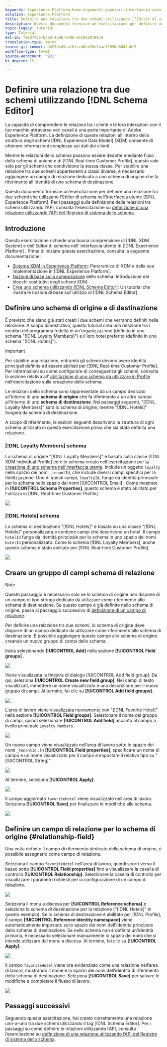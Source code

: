 ```yaml
---
keywords: Experience Platform;home;argomenti popolari;interfaccia utente;XDM;sistema XDM;modello dati esperienza;modello dati esperienza;modello dati esperienza;modello dati;modello dati;modello dati;editor schema;Editor schema;schema;schema;schemi;schemi;schemi;creare;relazione;relazione;riferimento;riferimento;
solution: Experience Platform
title: Definire una relazione tra due schemi utilizzando l’Editor di schema
description: Questo documento fornisce un'esercitazione per definire una relazione tra due schemi utilizzando l'Editor di schema nell'interfaccia utente di Experience Platform.
topic-legacy: tutorial
type: Tutorial
exl-id: feed776b-bc8d-459b-9700-e5c9520788c0
translation-type: tm+mt
source-git-commit: d425dcd9caf8fccd0cb35e1bac73950a6042a0f8
workflow-type: tm+mt
source-wordcount: '921'
ht-degree: 1%

---
```


# Definire una relazione tra due schemi utilizzando [!DNL Schema Editor]

La capacità di comprendere le relazioni tra i clienti e le loro interazioni con il tuo marchio attraverso vari canali è una parte importante di Adobe Experience Platform. La definizione di queste relazioni all’interno della struttura degli schemi [!DNL Experience Data Model] (XDM) consente di ottenere informazioni complesse sui dati dei clienti.

Mentre le relazioni dello schema possono essere dedotte mediante l&#39;uso dello schema di unione e di [!DNL Real-time Customer Profile], questo vale solo per gli schemi che condividono la stessa classe. Per stabilire una relazione tra due schemi appartenenti a classi diverse, è necessario aggiungere un campo di relazione dedicato a uno schema di origine che fa riferimento all&#39;identità di uno schema di destinazione.

Questo documento fornisce un&#39;esercitazione per definire una relazione tra due schemi che utilizzano l&#39;Editor di schema nell&#39;interfaccia utente [!DNL Experience Platform]. Per i passaggi sulla definizione delle relazioni tra schemi utilizzando l&#39;API, consulta l&#39;esercitazione su [definizione di una relazione utilizzando l&#39;API del Registro di sistema dello schema](relationship-api.md).

## Introduzione

Questa esercitazione richiede una buona comprensione di [!DNL XDM System] e dell’Editor di schema nell’ interfaccia utente di [!DNL Experience Platform] . Prima di iniziare questa esercitazione, consulta la seguente documentazione:

* [Sistema XDM in Experience Platform](../home.md): Panoramica di XDM e della sua implementazione in  [!DNL Experience Platform].
* [Nozioni di base sulla composizione](../schema/composition.md) dello schema: Introduzione dei blocchi costitutivi degli schemi XDM.
* [Crea uno schema utilizzando [!DNL Schema Editor]](create-schema-ui.md): Un tutorial che illustra le nozioni di base sull’utilizzo di  [!DNL Schema Editor].

## Definire uno schema di origine e di destinazione

È previsto che siano già stati creati i due schemi che verranno definiti nella relazione. A scopo dimostrativo, questo tutorial crea una relazione tra i membri del programma fedeltà di un&#39;organizzazione (definito in uno schema &quot;[!DNL Loyalty Members]&quot;) e il loro hotel preferito (definito in uno schema &quot;[!DNL Hotels]&quot;).

>[!IMPORTANT]
>
>Per stabilire una relazione, entrambi gli schemi devono avere identità principali definite ed essere abilitati per [!DNL Real-time Customer Profile]. Per informazioni su come configurare di conseguenza gli schemi, consulta la sezione relativa all’ [abilitazione di uno schema da utilizzare in Profile](./create-schema-ui.md#profile) nell’esercitazione sulla creazione dello schema.

Le relazioni dello schema sono rappresentate da un campo dedicato all&#39;interno di uno **schema di origine** che fa riferimento a un altro campo all&#39;interno di uno **schema di destinazione**. Nei passaggi seguenti, &quot;[!DNL Loyalty Members]&quot; sarà lo schema di origine, mentre &quot;[!DNL Hotels]&quot; fungerà da schema di destinazione.

A scopo di riferimento, le sezioni seguenti descrivono la struttura di ogni schema utilizzato in questa esercitazione prima che sia stata definita una relazione.

### [!DNL Loyalty Members] schema

Lo schema di origine &quot;[!DNL Loyalty Members]&quot; è basato sulla classe [!DNL XDM Individual Profile] ed è lo schema creato nell&#39;esercitazione per [la creazione di uno schema nell&#39;interfaccia utente](create-schema-ui.md). Include un oggetto `loyalty` nello spazio dei nomi `_tenantId`, che include diversi campi specifici per la fidelizzazione. Uno di questi campi, `loyaltyId`, funge da identità principale per lo schema nello spazio dei nomi [!UICONTROL Email] . Come mostrato in **[!UICONTROL Schema Properties]**, questo schema è stato abilitato per l&#39;utilizzo in [!DNL Real-time Customer Profile].

![](../images/tutorials/relationship/loyalty-members.png)

### [!DNL Hotels] schema

Lo schema di destinazione &quot;[!DNL Hotels]&quot; è basato su una classe &quot;[!DNL Hotels]&quot; personalizzata e contiene campi che descrivono un hotel. Il campo `hotelId` funge da identità principale per lo schema in uno spazio dei nomi `hotelId` personalizzato. Come lo schema [!DNL Loyalty Members], anche questo schema è stato abilitato per [!DNL Real-time Customer Profile].

![](../images/tutorials/relationship/hotels.png)

## Creare un gruppo di campi schema di relazione

>[!NOTE]
>
>Questo passaggio è necessario solo se lo schema di origine non dispone di un campo di tipo stringa dedicato da utilizzare come riferimento allo schema di destinazione. Se questo campo è già definito nello schema di origine, passa al passaggio successivo di [definizione di un campo di relazione](#relationship-field).

Per definire una relazione tra due schemi, lo schema di origine deve disporre di un campo dedicato da utilizzare come riferimento allo schema di destinazione. È possibile aggiungere questo campo allo schema di origine creando un nuovo gruppo di campi dello schema.

Inizia selezionando **[!UICONTROL Add]** nella sezione **[!UICONTROL Field groups]** .

![](../images/tutorials/relationship/loyalty-add-field-group.png)

Viene visualizzata la finestra di dialogo [!UICONTROL Add field group]. Da qui, seleziona **[!UICONTROL Create new field group]**. Nei campi di testo visualizzati, immettere un nome visualizzato e una descrizione per il nuovo gruppo di campi. Al termine, fai clic su **[!UICONTROL Add field groups]**.

![](../images/tutorials/relationship/create-field-group.png)

L&#39;area di lavoro viene visualizzata nuovamente con &quot;[!DNL Favorite Hotel]&quot; nella sezione **[!UICONTROL Field groups]**. Selezionare il nome del gruppo di campi, quindi selezionare **[!UICONTROL Add field]** accanto al campo a livello principale `Loyalty Members`.

![](../images/tutorials/relationship/loyalty-add-field.png)

Un nuovo campo viene visualizzato nell’area di lavoro sotto lo spazio dei nomi `_tenantId` . In **[!UICONTROL Field properties]**, specificare un nome di campo e un nome visualizzato per il campo e impostare il relativo tipo su &quot;[!UICONTROL String]&quot;.

![](../images/tutorials/relationship/relationship-field-details.png)

Al termine, seleziona **[!UICONTROL Apply]**.

![](../images/tutorials/relationship/relationship-field-apply.png)

Il campo aggiornato `favoriteHotel` viene visualizzato nell’area di lavoro. Seleziona **[!UICONTROL Save]** per finalizzare le modifiche allo schema.

![](../images/tutorials/relationship/relationship-field-save.png)

## Definire un campo di relazione per lo schema di origine {#relationship-field}

Una volta definito il campo di riferimento dedicato dello schema di origine, è possibile assegnarlo come campo di relazione.

Seleziona il campo `favoriteHotel` nell’area di lavoro, quindi scorri verso il basso sotto **[!UICONTROL Field properties]** fino a visualizzare la casella di controllo **[!UICONTROL Relationship]**. Selezionare la casella di controllo per visualizzare i parametri richiesti per la configurazione di un campo di relazione.

![](../images/tutorials/relationship/relationship-checkbox.png)

Seleziona il menu a discesa per **[!UICONTROL Reference schema]** e seleziona lo schema di destinazione per la relazione (&quot;[!DNL Hotels]&quot; in questo esempio). Se lo schema di destinazione è abilitato per [!DNL Profile], il campo **[!UICONTROL Reference identity namespace]** viene automaticamente impostato sullo spazio dei nomi dell&#39;identità principale dello schema di destinazione. Se nello schema non è definita un&#39;identità primaria, è necessario selezionare manualmente lo spazio dei nomi che si intende utilizzare dal menu a discesa. Al termine, fai clic su **[!UICONTROL Apply]**.

![](../images/tutorials/relationship/reference-schema-id-namespace.png)

Il campo `favoriteHotel` viene ora evidenziato come una relazione nell’area di lavoro, mostrando il nome e lo spazio dei nomi dell’identità di riferimento dello schema di destinazione. Seleziona **[!UICONTROL Save]** per salvare le modifiche e completare il flusso di lavoro.

![](../images/tutorials/relationship/relationship-save.png)

## Passaggi successivi

Seguendo questa esercitazione, hai creato correttamente una relazione uno-a-uno tra due schemi utilizzando il tag [!DNL Schema Editor]. Per i passaggi su come definire le relazioni utilizzando l’API, consulta l’esercitazione su [definizione di una relazione utilizzando l’API del Registro di sistema dello schema](relationship-api.md).
